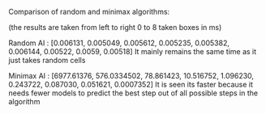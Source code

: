 Comparison of random and minimax algorithms:

(the results are taken from left to right 0 to 8 taken boxes in ms)

Random AI :
[0.006131, 0.005049, 0.005612, 0.005235, 0.005382, 0.006144, 0.00522, 0.0059, 0.00518]
It mainly remains the same time as it just takes random cells

Minimax AI :
[6977.61376, 576.0334502, 78.861423, 10.516752, 1.096230, 0.243722, 0.087030, 0.051621, 0.0007352]
It is seen its faster because it needs fewer  models to predict the best step out of all possible steps in the algorithm

